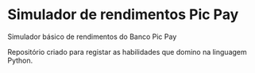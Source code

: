 # Simulador de rendimentos Pic Pay
 Simulador básico de rendimentos do Banco Pic Pay

Repositório criado para registar as habilidades que domino na linguagem Python.